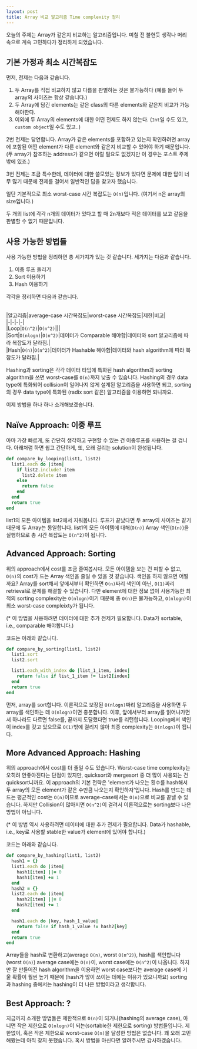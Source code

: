 ```yaml
---
layout: post
title: Array 비교 알고리즘 Time complexity 정리
---
```


오늘의 주제는 Array가 같은지 비교하는 알고리즘입니다. 며칠 전 불현듯 생각나 머리속으로 계속 고민하다가 정리하게 되었습니다.

## 기본 가정과 최소 시간복잡도
먼저, 전제는 다음과 같습니다.  

1. 두 Array를 직접 비교하지 않고 다름을 판별하는 것은 불가능하다 (예를 들어 두 array의 사이즈는 항상 같습니다.)  
2. 두 Array에 담긴 elements는 같은 class의 다른 elements와 같은지 비교가 가능해야한다.  
3. 이외에 두 Array의 elements에 대한 어떤 전제도 하지 않는다. (`Int`일 수도 있고, `custom object`일 수도 있고..)

2번 전제는 당연합니다. Array가 같은 elements를 포함하고 있는지 확인하려면 array에 포함된 어떤 element가 다른 element와 같은지 비교할 수 있어야 하기 때문입니다. (두 array가 참조하는 address가 같으면 이럴 필요도 없겠지만 이 경우는 포스트 주제 밖에 있죠.)  

3번 전제는 조금 특수한데, 데이터에 대한 쓸모있는 정보가 있다면 문제에 대한 답이 너무 많기 때문에 전제를 걸어서 일반적인 답을 찾고자 했습니다.

일단 기본적으로 최소 worst-case 시간 복잡도는 `O(n)`입니다. (여기서 n은 array의 size입니다.)  

두 개의 list에 각각 n개의 데이터가 있다고 할 때 2n개보다 적은 데이터를 보고 같음을 판별할 수 없기 때문입니다.  

## 사용 가능한 방법들
사용 가능한 방법을 정리하면 총 세가지가 있는 것 같습니다. 세가지는 다음과 같습니다.  

1. 이중 루프 돌리기  
2. Sort 이용하기  
3. Hash 이용하기  

각각을 정리하면 다음과 같습니다.   
<br/>

|알고리즘|average-case 시간복잡도|worst-case 시간복잡도|제한|비고|  
|-|-|-|-|  
|Loop|`O(n^2)`|`O(n^2)`|||  
|Sort|`O(nlogn)`|`O(n^2)`|데이터가 Comparable 해야함|데이터와 sort 알고리즘에 따라 복잡도가 달라짐.|  
|Hash|`O(n)`|`O(n^2)`|데이터가 Hashable 해야함|데이터와 hash algorithm에 따라 복잡도가 달라짐.|  

Hashing과 sorting은 각각 데이터 타입에 특화된 hash algorithm과 sorting algorithm을 쓰면 worst-case를 `O(n)`까지 낮출 수 있습니다.   Hashing의 경우 data type에 특화되어 collision이 일어나지 않게 설계된 알고리즘을 사용하면 되고, sorting의 경우 data type에 특화된 (radix sort 같은) 알고리즘을 이용하면 되니까요.  

이제 방법을 하나 하나 소개해보겠습니다.  

## Naïve Approach: 이중 루프
아마 가장 빠르게, 또 간단히 생각하고 구현할 수 있는 건 이중루프를 사용하는 걸 겁니다. 아래처럼 하면 쉽고 간단하게, 또, 오래 걸리는 solution이 완성됩니다.  

``` ruby
def compare_by_looping(list1, list2)
  list1.each do |item|
    if list2.include? item
      list2.delete item
    else
      return false
    end
  end
  return true
end
```

list1의 모든 아이템을 list2에서 지워봅니다. 루프가 끝났다면 두 array의 사이즈는 같기 때문에 두 Array는 동일합니다. list1의 모든 아이템에 대해(`O(n)`) Array 색인(`O(n)`)을 실행하므로 총 시간 복잡도는 `O(n^2)`이 됩니다.

## Advanced Approach: Sorting
위의 approach에서 cost를 조금 줄여봅시다. 모든 아이템을 보는 건 피할 수 없고, `O(n)`의 cost가 드는 Array 색인을 줄일 수 있을 것 같습니다. 색인을 하지 않으면 어떨까요? Array를 sort해서 앞에서부터 확인하면 `O(n)`짜리 색인이 아닌, `O(1)`짜리 retrieval로 문제를 해결할 수 있습니다. 다만 element에 대한 정보 없이 사용가능한 최적의 sorting complexity는 `O(nlogn)`이기 때문에 총 `O(n)`은 불가능하고, `O(nlogn)`이 최소 worst-case compleixty가 됩니다.  

(* 이 방법을 사용하려면 데이터에 대한 추가 전제가 필요합니다. Data가 sortable, i.e., comparable 해야합니다.)

코드는 아래와 같습니다.

```ruby
def compare_by_sorting(list1, list2)
  list1.sort
  list2.sort

  list1.each_with_index do |list_1_item, index|
    return false if list_1_item != list2[index]
  end
  return true
end
```

먼저, array를 sort합니다. 이론적으로 보장된 `O(nlogn)`짜리 알고리즘을 사용하면 두 array를 색인하는 데 `O(nlogn)`이면 충분합니다. 이후, 앞에서부터 array를 읽어나가면서 하나라도 다르면 false를, 끝까지 도달했다면 true를 리턴합니다. Looping에서 색인이 index를 갖고 있으므로 `O(1)`밖에 걸리지 않아 최종 complexity는 `O(nlogn)`이 됩니다.

## More Advanced Approach: Hashing
위의 approach에서 cost를 더 줄일 수도 있습니다. Worst-case time complexity는 오히려 안좋아진다는 단점이 있지만, quicksort와 mergesort 중 더 많이 사용되는 건 quicksort니까요. 이 approach의 기본 전략은 'element가 나오는 횟수를 hash해서 두 array의 모든 element가 같은 수만큼 나오는지 확인하자'입니다. Hash를 만드는 데 드는 평균적인 cost는 `O(n)`이므로 average-case에서는 `O(n)`으로 비교를 끝낼 수 있습니다. 하지만 Collision이 많아지면 `O(n^2)`이 걸려서 이론적으로는 sorting보다 나은 방법이 아닙니다.  

(* 이 방법 역시 사용하려면 데이터에 대한 추가 전제가 필요합니다. Data가 hashable, i.e., key로 사용할 stable한 value가 element에 있어야 합니다.)

코드는 아래와 같습니다.

```ruby
def compare_by_hashing(list1, list2)
  hash1 = {}
  list1.each do |item|
    hash1[item] ||= 0
    hash1[item] += 1
  end
  hash2 = {}
  list2.each do |item|
    hash2[item] ||= 0
    hash2[item] += 1
  end

  hash1.each do |key, hash_1_value|
    return false if hash_1_value != hash2[key]
  end
  return true
end
```

Array들을 hash로 변환하고(average `O(n)`, worst `O(n^2)`), hash를 색인합니다(worst `O(n)`) average case에는 `O(n)`이, worst case에는 `O(n^2)`이 나옵니다. 하지만 잘 만들어진 hash algorithm을 이용하면 worst case보다는 average case에 기울 확률이 훨씬 높기 때문에 (hash가 많이 쓰이는 데에는 이유가 있으니까요) sorting과 hashing 중에서는 hashing이 더 나은 방법이라고 생각합니다.

## Best Approach: ?
지금까지 소개한 방법들은 제한적으로 `O(n)`이 되거나(hashing의 average case), 아니면 작은 제한으로 `O(nlogn)`이 되는(sortable한 제한으로 sorting) 방법들입니다. 제한없이, 혹은 작은 제한으로 worst-case `O(n)`을 달성한 방법은 없습니다. 꽤 오래 고민해봤는데 아직 찾지 못했습니다. 혹시 방법을 아신다면 알려주시면 감사하겠습니다.
